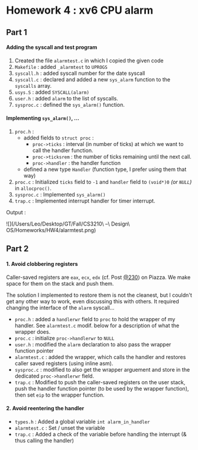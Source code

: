 # Homework 4 : xv6 CPU alarm
## Part 1
#### Adding the syscall and test program

1. Created the file `alarmtest.c` in which I copied the given code
2. `Makefile` : added `_alarmtest` to `UPROGS`
3. `syscall.h` : added syscall number for the date syscall
4. `syscall.c` : declared and added a new `sys_alarm` function to the `syscalls` array.
5. `usys.S` : added `SYSCALL(alarm)`
6. `user.h` : added `alarm` to the list of syscalls.
7. `sysproc.c` : defined the `sys_alarm()` function.


#### Implementing `sys_alarm()`, …

1. `proc.h` :
	* added fields to `struct proc` :
		* `proc->ticks` : interval (in number of ticks) at which we want to call the handler function.
		* `proc->ticksrem` : the number of ticks remaining until the next call.
		* `proc->handler` : the handler function
	* defined a new type `Handler` (function type, I prefer using them that way)
2. `proc.c` : Initialized `ticks` field to `-1` and `handler` field to `(void*)0` *(or `NULL`)* in `allocproc()`.
3. `sysproc.c` : Implemented `sys_alarm()`
3. `trap.c` : Implemented interrupt handler for timer interrupt.

Output :

![](/Users/Leo/Desktop/GT/Fall/CS3210\ –\ Design\ OS/Homeworks/HW4/alarmtest.png)

## Part 2

#### 1. Avoid clobbering registers

Caller-saved registers are `eax`, `ecx`, `edx` (cf. Post [@230](https://piazza.com/class/jzcxrgqfasu3bk?cid=230)) on Piazza. We make space for them on the stack and push them.

The solution I implemented to restore them is not the cleanest, but I couldn't get any other way to work, even discussing this with others. It required changing the interface of the `alarm` syscall…

* `proc.h` : added a `handlerwr` field to `proc` to hold the wrapper of my handler. See `alarmtest.c` modif. below for a description of what the wrapper does.
* `proc.c` : initialize `proc->handlerwr` to `NULL`
* `user.h` : modified the `alarm` declaration to also pass the wrapper function pointer
* `alarmtest.c` : added the wrapper, which calls the handler and restores caller saved registers (using inline asm).
* `sysproc.c` : modified to also get the wrapper arguement and store in the dedicated `proc->handlerwr` field.
* `trap.c` : Modified to push the caller-saved registers on the user stack, push the handler function pointer (to be used by the wrapper function), then set `eip` to the wrapper function.


#### 2. Avoid reentering the handler

* `types.h` : Added a global variable `int alarm_in_handler`
* `alarmtest.c` : Set / unset the variable
* `trap.c` : Added a check of the variable before handling the interrupt (& thus calling the handler)
